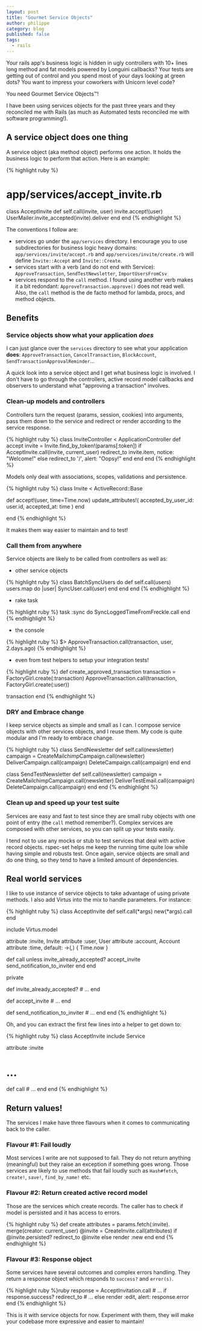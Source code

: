 ```yaml
---
layout: post
title: "Gourmet Service Objects"
author: philippe
category: blog
published: false
tags:
  - rails
---
```


Your rails app's business logic is hidden in ugly controllers with 10+ lines long method and fat models powered by Longuini callbacks? Your tests are getting out of control and you spend most of your days looking at green dots? You want to impress your coworkers with Unicorn level code?

You need Gourmet Service Objects™!

I have been using services objects for the past three years and they reconciled me with Rails (as much as Automated tests reconciled me with software programming!).

## A service object **does** one thing

A service object (aka method object) performs one action. It holds the business logic to perform that action. Here is an example:

{% highlight ruby %}
# app/services/accept_invite.rb
class AcceptInvite
  def self.call(invite, user)
    invite.accept!(user)
    UserMailer.invite_accepted(invite).deliver
  end
end
{% endhighlight %}

The conventions I follow are:

* services go under the `app/services` directory. I encourage you to use subdirectories for business logic heavy domains: `app/services/invite/accept.rb` and `app/services/invite/create.rb` will define `Invite::Accept` and `Invite::Create`.
* services start with a verb (and do not end with Service): `ApproveTransaction`, `SendTestNewsletter`, `ImportUsersFromCsv`
* services respond to the `call` method. I found using another verb makes it a bit redondant: `ApproveTransaction.approve()` does not read well. Also, the `call` method is the de facto method for lambda, procs, and method objects.

## Benefits

### Service objects show what your application *does*

I can just glance over the `services` directory to see what your application **does**: `ApproveTransaction`, `CancelTransaction`, `BlockAccount`, `SendTransactionApprovalReminder`…

A quick look into a service object and I get what business logic is involved. I don't have to go through the controllers, active record model callbacks and observers to understand what "approving a transaction" involves.

### Clean-up models and controllers

Controllers turn the request (params, session, cookies) into arguments, pass them down to the service and redirect or render according to the service response.

{% highlight ruby %}
class InviteController < ApplicationController
  def accept
    invite = Invite.find_by_token!(params[:token])
    if AcceptInvite.call(invite, current_user)
      redirect_to invite.item, notice: "Welcome!"
    else
      redirect_to '/', alert: "Oopsy!"
    end
  end
end
{% endhighlight %}

Models only deal with associations, scopes, validations and persistence.

{% highlight ruby %}
class Invite < ActiveRecord::Base

  def accept!(user, time=Time.now)
    update_attributes!(
      accepted_by_user_id: user.id,
      accepted_at: time
    )
  end

end
{% endhighlight %}

It makes them way easier to maintain and to test!

### Call them from anywhere

Service objects are likely to be called from controllers as well as:

* other service objects

{% highlight ruby %}
class BatchSyncUsers do
  def self.call(users)
    users.map do |user|
      SyncUser.call(user)
    end
  end
end
{% endhighlight %}

* rake task

{% highlight ruby %}
task :sync do
  SyncLoggedTimeFromFreckle.call
end
{% endhighlight %}

* the console

{% highlight ruby %}
$> ApproveTransaction.call(transaction, user, 2.days.ago)
{% endhighlight %}

* even from test helpers to setup your integration tests!

{% highlight ruby %}
def create_approved_transaction
  transaction = FactoryGirl.create(:transaction)
  ApproveTransaction.call(transaction, FactoryGirl.create(:user))

  transaction
end
{% endhighlight %}

### DRY and Embrace change

I keep service objects as simple and small as I can. I compose service objects with other services objects, and I reuse them. My code is quite modular and I'm ready to embrace change.

{% highlight ruby %}
class SendNewsletter
  def self.call(newsletter)
    campaign = CreateMailchimpCampaign.call(newsletter)
    DeliverCampaign.call(campaign)
    DeleteCampaign.call(campaign)
  end
end

class SendTestNewsletter
  def self.call(newsletter)
    campaign = CreateMailchimpCampaign.call(newsletter)
    DeliverTestEmail.call(campaign)
    DeleteCampaign.call(campaign)
  end
end
{% endhighlight %}

### Clean up and speed up your test suite

Services are easy and fast to test since they are small ruby objects with one point of entry (the `call` method remember?). Complex services are composed with other services, so you can split up your tests easily.

I tend not to use any mocks or stub to test services that deal with active record objects. rspec-set helps me keep the running time quite low while having simple and robusts test. Once again, service objects are small and do one thing, so they tend to have a limited amount of dependencies.

## Real world services

I like to use instance of service objects to take advantage of using private methods. I also add Virtus into the mix to handle parameters. For instance:

{% highlight ruby %}
class AcceptInvite
  def self.call(*args)
    new(*args).call
  end

  include Virtus.model

  attribute :invite, Invite
  attribute :user, User
  attribute :account, Account
  attribute :time, default: ->(_,_) { Time.now }

  def call
    unless invite_already_accepted?
      accept_invite
      send_notification_to_inviter
    end
  end

  private

  def invite_already_accepted?
    # ...
  end

  def accept_invite
    # ...
  end

  def send_notification_to_inviter
    # ...
  end
end
{% endhighlight %}

Oh, and you can extract the first few lines into a helper to get down to:

{% highlight ruby %}
class AcceptInvite
  include Service

  attribute :invite
  # ...

  def call
    # ...
  end
end
{% endhighlight %}

## Return values!

The services I make have three flavours when it comes to communicating back to the caller.

### Flavour #1: Fail loudly

Most services I write are not supposed to fail. They do not return anything (meaningful) but they raise an exception if something goes wrong. Those services are likely to use methods that fail loudly such as `Hash#fetch`, `create!`, `save!`, `find_by_name!` etc.

### Flavour #2: Return created active record model

Those are the services which create records. The caller has to check if model is persisted and it has access to errors.

{% highlight ruby %}
def create
  attributes = params.fetch(:invite).
    merge(creator: current_user)
  @invite = CreateInvite.call(attributes)
  if @invite.persisted?
    redirect_to @invite
  else
    render :new
  end
end
{% endhighlight %}

### Flavour #3: Response object

Some services have several outcomes and complex errors handling. They return a response object which responds to `success?` and `error(s)`.

{% highlight ruby %}ruby
response = AcceptInvitation.call # ...
if response.success?
  redirect_to # ...
else
  render :edit, alert: response.error
end
{% endhighlight %}

This is it with service objects for now. Experiment with them, they will make your codebase more expressive and easier to maintain!
